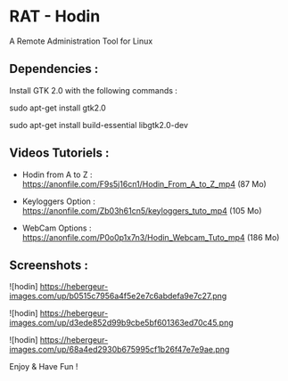 # RAT - Hodin

A Remote Administration Tool for Linux

Dependencies : 
-------------
Install GTK 2.0 with the following commands : 

sudo apt-get install gtk2.0

sudo apt-get install build-essential libgtk2.0-dev

Videos Tutoriels :
----------------
 - Hodin from A to Z : https://anonfile.com/F9s5j16cn1/Hodin_From_A_to_Z_mp4  (87 Mo)
 
 - Keyloggers Option : https://anonfile.com/Zb03h61cn5/keyloggers_tuto_mp4 (105 Mo)
 
 - WebCam Options : https://anonfile.com/P0o0p1x7n3/Hodin_Webcam_Tuto_mp4 (186 Mo)

Screenshots :
------------

![hodin] https://hebergeur-images.com/up/b0515c7956a4f5e2e7c6abdefa9e7c27.png

![hodin] https://hebergeur-images.com/up/d3ede852d99b9cbe5bf601363ed70c45.png

![hodin] https://hebergeur-images.com/up/68a4ed2930b675995cf1b26f47e7e9ae.png

Enjoy & Have Fun !
